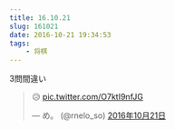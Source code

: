```yaml
---
title: 16.10.21
slug: 161021
date: 2016-10-21 19:34:53
tags:
    - 将棋
---
```

3問間違い
<!--more-->
<blockquote class="twitter-tweet" data-lang="ja"><p lang="und" dir="ltr">😥 <a href="https://t.co/O7ktI9nfJG">pic.twitter.com/O7ktI9nfJG</a></p>&mdash; め。 (@rnelo_so) <a href="https://twitter.com/rnelo_so/status/789413127288786946">2016年10月21日</a></blockquote>
<script async src="//platform.twitter.com/widgets.js" charset="utf-8"></script>

